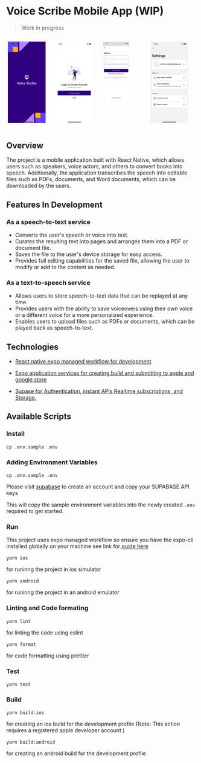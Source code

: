 # Voice Scribe Mobile App (WIP)

> Work in progress

<div style="display:grid; grid-template-columns:1fr 1fr 1fr 1fr">

<img
  src="/docs/images/splash_screen.png"
  alt="Alt text"
  title="Optional title"
  style="margin:0 4px; width: 100px"
/>

<img
  src="/docs/images/auth_screen.png"
  alt="Alt text"
  title="Optional title"
  style="margin:0 4px; width: 100px"
/>

<img
  src="/docs/images/signup_screen.png"
  alt="Alt text"
  title="Optional title"
  style="margin:0 4px; width: 70px"
/>

<img
  src="/docs/images/settings_screen.png"
  alt="Alt text"
  title="Optional title"
  style="margin:0 4px; width: 100px"
/>

</div>



## Overview

The project is a mobile application built with React Native, which allows users such as speakers, voice actors, and others to convert books into speech. Additionally, the application transcribes the speech into editable files such as PDFs, documents, and Word documents, which can be downloaded by the users.


## Features In Development 

### As a speech-to-text service

- Converts the user's speech or voice into text.
- Curates the resulting text into pages and arranges them into a PDF or document file.
- Saves the file to the user's device storage for easy access.
- Provides full editing capabilities for the saved file, allowing the user to modify or add to the content as needed.

### As a text-to-speech service

- Allows users to store speech-to-text data that can be replayed at any time.
- Provides users with the ability to save voiceovers using their own voice or a different voice for a more personalized experience.
- Enables users to upload files such as PDFs or documents, which can be played back as speech-to-text.


## Technologies
- [React native expo managed workflow for development](https://expo.dev/tools)

- [Expo application services for creating build and submitting to apple and google store](https://expo.dev/eas)

- [Supase for Authentication, instant APIs Realtime subscriptions, and Storage.](https://supabase.com/)
  


## Available Scripts

### Install 

```
cp .env.sample .env

```

### Adding Environment Variables

```
cp .env.sample .env

```

Please visit [supabase](https://supabase.com/) to create an account and copy your SUPABASE API keys 

This will copy the sample environment variables into the newly created `.env` required to get started.

### Run 

This project uses expo managed workflow so ensure you have the expo-cli installed globally on your machine see link for[ guide here ](https://docs.expo.dev/get-started/installation/#expo-cli)



```
yarn ios 

```
for runinng the project in ios simulator 

```
yarn android  

```
for runinng the project in an android emulator 


### Linting and Code formating 

```
yarn lint   

```
for linting the code using eslint 

```
yarn format   

```
for code formatting using prettier


### Test

```
yarn test 

```

### Build

```
yarn build:ios   

```
for creating an ios build for the development profile (Note: This action requires a registered apple developer account )


```
yarn build:android   

```

for creating an android  build for the development profile





